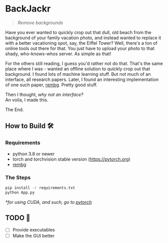 # BackJackr
> _Remove backgrounds_

Have you ever wanted to quickly crop out that dull, old beach from the background of your family vacation photo, and instead wanted to replace it with a better vacationing spot, say, the Eiffel Tower? Well, there's a ton of online tools out there for that. You just have to upload your photo to that shady, who-knows-whos server. As simple as that!

For the others still reading, I guess you'd rather not do that. That's the same place where I was - wanted an offline solution to quickly crop out that background. I found lots of machine learning stuff. But not much of an interface, all research papers. Later, I found an interesting implementation of one such paper, [rembg](https://github.com/danielgatis/rembg). Pretty good stuff. 

Then I thought, _why not an interface?_   
An voila, I made this.

The End.

## How to Build 🛠️

### Requirements

- python 3.8 or newer
- torch and torchvision stable version (https://pytorch.org)
- [rembg](https://github.com/danielgatis/rembg)

### The Steps

```bash
pip install -r requirements.txt
python App.py
```
_*for using CUDA, and such, go to [pytorch](https://pytorch.org)_ 
## TODO 🚧
- [ ] Provide executables
- [ ] Make the GUI better
